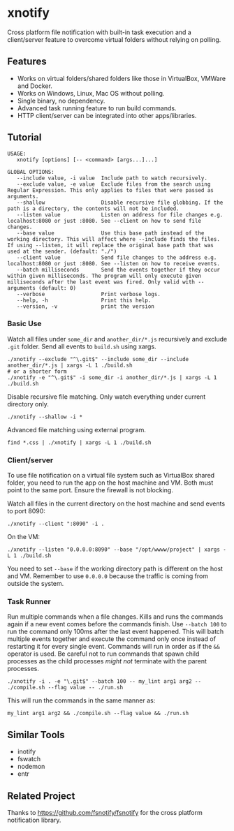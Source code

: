 # xnotify
Cross platform file notification with built-in task execution and a client/server feature to overcome virtual folders
without relying on polling.

## Features
- Works on virtual folders/shared folders like those in VirtualBox, VMWare and Docker.
- Works on Windows, Linux, Mac OS without polling.
- Single binary, no dependency.
- Advanced task running feature to run build commands.
- HTTP client/server can be integrated into other apps/libraries.

## Tutorial

```
USAGE:
   xnotify [options] [-- <command> [args...]...]

GLOBAL OPTIONS:
   --include value, -i value  Include path to watch recursively.
   --exclude value, -e value  Exclude files from the search using Regular Expression. This only applies to files that were passed as arguments.
   --shallow                  Disable recursive file globbing. If the path is a directory, the contents will not be included.
   --listen value             Listen on address for file changes e.g. localhost:8080 or just :8080. See --client on how to send file changes.
   --base value               Use this base path instead of the working directory. This will affect where --include finds the files. If using --listen, it will replace the original base path that was used at the sender. (default: "./")
   --client value             Send file changes to the address e.g. localhost:8080 or just :8080. See --listen on how to receive events.
   --batch milliseconds       Send the events together if they occur within given milliseconds. The program will only execute given milliseconds after the last event was fired. Only valid with -- arguments (default: 0)
   --verbose                  Print verbose logs.
   --help, -h                 Print this help.
   --version, -v              print the version
```

### Basic Use

Watch all files under `some_dir` and `another_dir/*.js` recursively and exclude `.git` folder. Send all events to
`build.sh` using xargs.
```
./xnotify --exclude "^\.git$" --include some_dir --include another_dir/*.js | xargs -L 1 ./build.sh
# or a shorter form
./xnotify -e "^\.git$" -i some_dir -i another_dir/*.js | xargs -L 1 ./build.sh
```

Disable recursive file matching. Only watch everything under current directory only.
```
./xnotify --shallow -i *
```

Advanced file matching using external program.
```
find *.css | ./xnotify | xargs -L 1 ./build.sh
```

### Client/server

To use file notification on a virtual file system such as VirtualBox shared folder, you need to run the app on the
host machine and VM. Both must point to the same port. Ensure the firewall is not blocking.

Watch all files in the current directory on the host machine and send events to port 8090:
```
./xnotify --client ":8090" -i .
```

On the VM:
```
./xnotify --listen "0.0.0.0:8090" --base "/opt/wwww/project" | xargs -L 1 ./build.sh
```
You need to set `--base` if the working directory path is different on the host and VM. Remember to use `0.0.0.0`
because the traffic is coming from outside the system.

### Task Runner

Run multiple commands when a file changes. Kills and runs the commands again if a new event comes before the commands
finish. Use `--batch 100` to run the command only 100ms after the last event happened. This will batch multiple
events together and execute the command only once instead of restarting it for every single event. Commands will run in
order as if the `&&` operator is used. Be careful not to run commands that spawn child processes as the child processes
_might not_ terminate with the parent processes.
```
./xnotify -i . -e "\.git$" --batch 100 -- my_lint arg1 arg2 -- ./compile.sh --flag value -- ./run.sh
```
This will run the commands in the same manner as:
```
my_lint arg1 arg2 && ./compile.sh --flag value && ./run.sh
```

## Similar Tools
- inotify
- fswatch
- nodemon
- entr

## Related Project
Thanks to https://github.com/fsnotify/fsnotify for the cross platform notification library.
